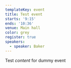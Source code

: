 ```yaml
---
templateKey: event
title: Test event
starts: '9:15'
ends: '10:36'
venue: Main hall
color: grey
register: true
speakers:
  - speaker: Baker
---
```

Test _content_ for dummy event
